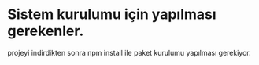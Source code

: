 # Sistem kurulumu için yapılması gerekenler.

projeyi indirdikten sonra npm install ile paket kurulumu yapılması gerekiyor.
